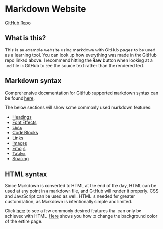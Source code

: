 # Markdown Website

[GitHub Repo](https://github.com/CSC109/MarkdownWebsite)

## What is this?

This is an example website using markdown with GitHub pages to be used as a learning tool. You can look up how everything was made in the GitHub repo linked above. I recommend hitting the **Raw** button when looking at a `.md` file in GitHub to see the source text rather than the rendered text.

## Markdown syntax

Comprehensive documentation for GitHub supported markdown syntax can be found [here](https://www.markdownguide.org/tools/github-pages/).

The below sections will show some commonly used markdown features:

- [Headings](./headings.md)
- [Font Effects](./font-effects.md)
- [Lists](./lists.md)
- [Code Blocks](./code-blocks.md)
- [Links](./links.md)
- [Images](./images.md)
- [Emojis](./emojis.md)
- [Tables](./tables.md)
- [Spacing](./spacing.md)

## HTML syntax

Since Markdown is converted to HTML at the end of the day, HTML can be used at any point in a markdown file, and GitHub will render it properly. CSS and JavaScript can be used as well. HTML is needed for greater customization, as Markdown is intentionally simple and limited.

Click [here](./html.md) to see a few commonly desired features that can only be achieved with HTML. [Here](./page-background-color.md) shows you how to change the background color of the entire page.